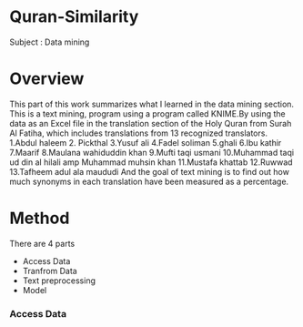 # Quran-Similarity
Subject : Data mining 
# Overview
This part of this work summarizes what I learned in the data mining section.
This is a text mining, program using a program called KNIME.By using the data 
as an Excel file in the translation section of the Holy Quran from Surah Al Fatiha, 
which includes translations from 13 recognized translators.
 1.Abdul haleem 
 2. Pickthal 
 3.Yusuf ali 
 4.Fadel soliman 
 5.ghali 
 6.Ibu kathir 
 7.Maarif 
 8.Maulana wahiduddin khan 
 9.Mufti taqi usmani 
10.Muhammad taqi ud din al hilali amp Muhammad muhsin khan 
11.Mustafa khattab 
12.Ruwwad 
13.Tafheem adul ala maududi
And the goal of text mining is to find out how much synonyms 
in each translation have been measured as a percentage.
# Method 
There are 4 parts 
 * Access Data
 * Tranfrom Data
 * Text preprocessing
 * Model
### Access Data 

















